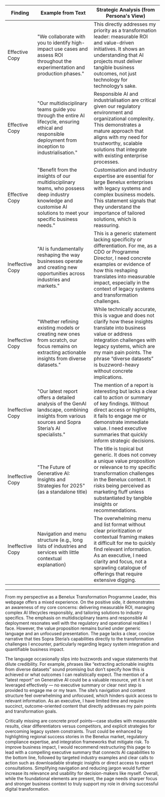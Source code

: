 | Finding          | Example from Text                                                                                         | Strategic Analysis (from Persona's View)                                                                                                                                                                                                                                           |
| ---------------- | -------------------------------------------------------------------------------------------------------- | ---------------------------------------------------------------------------------------------------------------------------------------------------------------------------------------------------------------------------------------------------------------------------------- |
| Effective Copy   | "We collaborate with you to identify high-impact use cases and assess ROI throughout the experimentation and production phases." | This directly addresses my priority as a transformation leader: measurable ROI and value-driven initiatives. It shows an understanding that AI projects must deliver tangible business outcomes, not just technology for technology’s sake.                                        |
| Effective Copy   | "Our multidisciplinary teams guide you through the entire AI lifecycle, ensuring ethical and responsible deployment from inception to industrialisation." | Responsible AI and industrialisation are critical given our regulatory environment and organizational complexity. This demonstrates a mature approach that aligns with my need for trustworthy, scalable solutions that integrate with existing enterprise processes.             |
| Effective Copy   | "Benefit from the insights of our multidisciplinary teams, who possess deep industry knowledge and customise AI solutions to meet your specific business needs." | Customisation and industry expertise are essential for large Benelux enterprises with legacy systems and complex business models. This statement signals that they understand the importance of tailored solutions, which is reassuring.                                                |
| Ineffective Copy | "AI is fundamentally reshaping the way businesses operate and creating new opportunities across industries and markets." | This is a generic statement lacking specificity or differentiation. For me, as a CDO or Programme Director, I need concrete examples or evidence of how this reshaping translates into measurable impact, especially in the context of legacy systems and transformation challenges.      |
| Ineffective Copy | "Whether refining existing models or creating new ones from scratch, our focus remains on extracting actionable insights from diverse datasets." | While technically accurate, this is vague and does not clarify how these insights translate into business value or address integration challenges with legacy systems, which are my main pain points. The phrase “diverse datasets” is buzzword-heavy without concrete implications.      |
| Ineffective Copy | "Our latest report offers a detailed analysis of the GenAI landscape, combining insights from various sources and Sopra Steria’s AI specialists." | The mention of a report is interesting but lacks a clear call to action or summary of key findings. Without direct access or highlights, it fails to engage me or demonstrate immediate value. I need executive summaries that quickly inform strategic decisions.                          |
| Ineffective Copy | "The Future of Generative AI: Insights and Strategies for 2025" (as a standalone title)                   | The title is topical but generic. It does not convey a unique value proposition or relevance to my specific transformation challenges in the Benelux context. It risks being perceived as marketing fluff unless substantiated by tangible insights or recommendations.                 |
| Ineffective Copy | Navigation and menu structure (e.g., long lists of industries and services with little contextual explanation) | The overwhelming menu and list format without clear prioritization or contextual framing makes it difficult for me to quickly find relevant information. As an executive, I need clarity and focus, not a sprawling catalogue of offerings that require extensive digging.             |

---

From my perspective as a Benelux Transformation Programme Leader, this webpage offers a mixed experience. On the positive side, it demonstrates an awareness of my core concerns: delivering measurable ROI, managing complex AI lifecycles responsibly, and tailoring solutions to industry specifics. The emphasis on multidisciplinary teams and responsible AI deployment resonates well with the regulatory and operational realities I face. However, the value proposition remains buried under generic language and an unfocused presentation. The page lacks a clear, concise narrative that ties Sopra Steria’s capabilities directly to the transformation challenges I encounter, particularly regarding legacy system integration and quantifiable business impact.

The language occasionally slips into buzzwords and vague statements that dilute credibility. For example, phrases like “extracting actionable insights from diverse datasets” sound promising but don’t specify how this is achieved or what outcomes I can realistically expect. The mention of a “latest report” on Generative AI could be a valuable resource, yet it is not leveraged effectively — no executive summary or clear next step is provided to engage me or my team. The site’s navigation and content structure feel overwhelming and unfocused, which hinders quick access to relevant information. As an executive, I have limited time and require succinct, outcome-oriented content that directly addresses my pain points and transformation goals.

Critically missing are concrete proof points—case studies with measurable results, clear differentiators versus competitors, and explicit strategies for overcoming legacy system constraints. Trust could be enhanced by highlighting regional success stories in the Benelux market, regulatory compliance expertise, and integration frameworks that mitigate risk. To improve business impact, I would recommend restructuring this page to lead with a compelling executive summary that connects AI capabilities to the bottom line, followed by targeted industry examples and clear calls to action such as downloadable strategic insights or direct access to expert consultations. Simplifying navigation and reducing jargon would further increase its relevance and usability for decision-makers like myself. Overall, while the foundational elements are present, the page needs sharper focus and stronger business context to truly support my role in driving successful digital transformation.